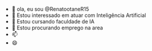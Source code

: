 - 👋 ola, eu sou @RenatootaneR15
- 👀 Estou interessado em atuar com Inteligência Artificial
- 🌱 Estou cursando faculdade de IA
- 💞️ Estou procurando emprego na area
- 📫 
- 😄

<!---
RenatootaneR15/RenatootaneR15 is a ✨ special ✨ repository because its `README.md` (this file) appears on your GitHub profile.
You can click the Preview link to take a look at your changes.
--->
